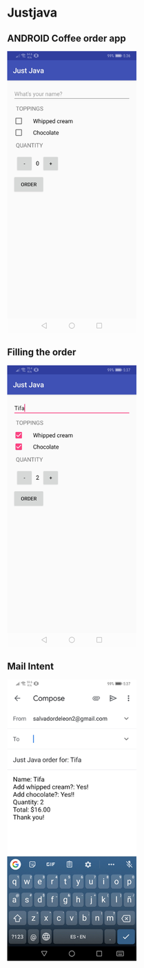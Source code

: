 # Justjava  
## **ANDROID Coffee order app**  
<img src="https://github.com/SDL2/Justjava/blob/master/Screenshot_20200111_053635_com.example.android.justjava.jpg" width="300">  
  
    
## **Filling the order**  
<img src="https://github.com/SDL2/Justjava/blob/master/Screenshot_20200111_053711_com.example.android.justjava.jpg" width="300"> 
  
    
## **Mail Intent**  
<img src="https://github.com/SDL2/Justjava/blob/master/Screenshot_20200111_053729_com.google.android.gm.jpg" width="300">  
